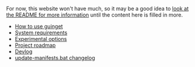 For now, this website won't have much, so it may be a good idea to [look at the README for more information](https://github.com/DrewNaylor/guinget/blob/master/README.md) until the content here is filled in more.

- [How to use guinget](https://drew-naylor.com/How-to-use)<br>
- [System requirements](https://drew-naylor.com/system-requirements)<br>
- [Experimental options](https://drew-naylor.com/experimental-options)<br>
- [Project roadmap](https://drew-naylor.com/Project-roadmap)<br>
- [Devlog](https://drew-naylor.com/devlog)<br>
- [update-manifests.bat changelog](https://drew-naylor.com/update-manifests-changelog)